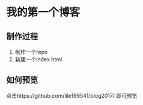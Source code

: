 # 我的第一个博客

## 制作过程

1. 制作一个repo
2. 新建一个index.html

## 如何预览

点击https://github.com/lile199541/blog2017/ 即可预览
